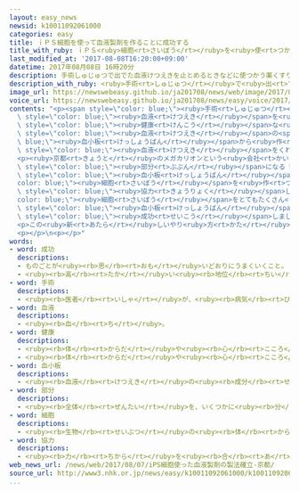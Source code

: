 ```yaml
---
layout: easy_news
newsid: k10011092061000
categories: easy
title: ｉＰＳ細胞を使って血液製剤を作ることに成功する
title_with_ruby: ｉＰＳ<ruby>細胞<rt>さいぼう</rt></ruby>を<ruby>使<rt>つか</rt></ruby>って<ruby>血液製剤<rt>けつえきせいざい</rt></ruby>を<ruby>作<rt>つく</rt></ruby>ることに<ruby>成功<rt>せいこう</rt></ruby>する
last_modified_at: '2017-08-08T16:20:00+09:00'
datetime: 2017年08月08日 16時20分
description: 手術しゅじゅつで出でた血液けつえきを止とめるときなどに使つかう薬くすりの「血液製剤けつえきせいざい」は、健康けんこうな人ひとからもらった血液けつえきの血小板けっしょうばんから作つくります。
description_with_ruby: <ruby>手術<rt>しゅじゅつ</rt></ruby>で<ruby>出<rt>で</rt></ruby>た<ruby>血液<rt>けつえき</rt></ruby>を<ruby>止<rt>と</rt></ruby>めるときなどに<ruby>使<rt>つか</rt></ruby>う<ruby>薬<rt>くすり</rt></ruby>の「<ruby>血液製剤<rt>けつえきせいざい</rt></ruby>」は、<ruby>健康<rt>けんこう</rt></ruby>な<ruby>人<rt>ひと</rt></ruby>からもらった<ruby>血液<rt>けつえき</rt></ruby>の<ruby>血小板<rt>けっしょうばん</rt></ruby>から<ruby>作<rt>つく</rt></ruby>ります。
image_url: https://newswebeasy.github.io/ja201708/news/web/image/2017/08/08/k10011092061000.jpg
voice_url: https://newswebeasy.github.io/ja201708/news/easy/voice/2017/08/08/k10011092061000.mp3
contents: "<p><span style=\"color: blue;\"><ruby>手術<rt>しゅじゅつ</rt></ruby></span>で<ruby>出<rt>で</rt></ruby>た<span\
  \ style=\"color: blue;\"><ruby>血液<rt>けつえき</rt></ruby></span>を<ruby>止<rt>と</rt></ruby>めるときなどに<ruby>使<rt>つか</rt></ruby>う<ruby>薬<rt>くすり</rt></ruby>の「<ruby>血液製剤<rt>けつえきせいざい</rt></ruby>」は、<span\
  \ style=\"color: blue;\"><ruby>健康<rt>けんこう</rt></ruby></span>な<ruby>人<rt>ひと</rt></ruby>からもらった<span\
  \ style=\"color: blue;\"><ruby>血液<rt>けつえき</rt></ruby></span>の<span style=\"color:\
  \ blue;\"><ruby>血小板<rt>けっしょうばん</rt></ruby></span>から<ruby>作<rt>つく</rt></ruby>ります。<ruby>将来<rt>しょうらい</rt></ruby>、<span\
  \ style=\"color: blue;\"><ruby>血液<rt>けつえき</rt></ruby></span>をくれる<ruby>人<rt>ひと</rt></ruby>が<ruby>少<rt>すく</rt></ruby>なくなって<ruby>足<rt>た</rt></ruby>りなくなることが<ruby>心配<rt>しんぱい</rt></ruby>されています。</p>\n\
  <p><ruby>京都<rt>きょうと</rt></ruby>のメガカリオンという<ruby>会社<rt>かいしゃ</rt></ruby>は、<ruby>体<rt>からだ</rt></ruby>のいろいろな<span\
  \ style=\"color: blue;\"><ruby>部分<rt>ぶぶん</rt></ruby></span>になる「ｉＰＳ<ruby>細胞<rt>さいぼう</rt></ruby>」を<ruby>京都大学<rt>きょうとだいがく</rt></ruby>からもらって、<span\
  \ style=\"color: blue;\"><ruby>血小板<rt>けっしょうばん</rt></ruby></span>になる<span style=\"\
  color: blue;\"><ruby>細胞<rt>さいぼう</rt></ruby></span>を<ruby>作<rt>つく</rt></ruby>る<ruby>研究<rt>けんきゅう</rt></ruby>をしました。そして、<ruby>薬<rt>くすり</rt></ruby>の<ruby>会社<rt>かいしゃ</rt></ruby>などと<span\
  \ style=\"color: blue;\"><ruby>協力<rt>きょうりょく</rt></ruby></span>して、この<span style=\"\
  color: blue;\"><ruby>細胞<rt>さいぼう</rt></ruby></span>をとてもたくさん<ruby>作<rt>つく</rt></ruby>って<span\
  \ style=\"color: blue;\"><ruby>血小板<rt>けっしょうばん</rt></ruby></span>にして、<ruby>血液製剤<rt>けつえきせいざい</rt></ruby>を<ruby>作<rt>つく</rt></ruby>ることに<span\
  \ style=\"color: blue;\"><ruby>成功<rt>せいこう</rt></ruby></span>しました。この<ruby>血液製剤<rt>けつえきせいざい</rt></ruby>を<ruby>使<rt>つか</rt></ruby>ってみる<ruby>試験<rt>しけん</rt></ruby>を<ruby>来年<rt>らいねん</rt></ruby>ごろから<ruby>始<rt>はじ</rt></ruby>める<ruby>予定<rt>よてい</rt></ruby>です。</p>\n\
  <p>この<ruby>新<rt>あたら</rt></ruby>しいやり<ruby>方<rt>かた</rt></ruby>で<ruby>血液製剤<rt>けつえきせいざい</rt></ruby>を<ruby>十分<rt>じゅうぶん</rt></ruby>に<ruby>作<rt>つく</rt></ruby>ることができるようになるかもしれません。</p>\n\
  <p></p>\n<p></p>"
words:
- word: 成功
  descriptions:
  - ものごとが<ruby><rb>思</rb><rt>おも</rt></ruby>いどおりにうまくいくこと。
  - <ruby><rb>高</rb><rt>たか</rt></ruby>い<ruby><rb>地位</rb><rt>ちい</rt></ruby>や<ruby><rb>財産</rb><rt>ざいさん</rt></ruby>を<ruby><rb>得</rb><rt>え</rt></ruby>ること。
- word: 手術
  descriptions:
  - <ruby><rb>医者</rb><rt>いしゃ</rt></ruby>が、<ruby><rb>病気</rb><rt>びょうき</rt></ruby>や<ruby><rb>傷</rb><rt>きず</rt></ruby>のところを、<ruby><rb>切</rb><rt>き</rt></ruby>り<ruby><rb>開</rb><rt>ひら</rt></ruby>いたり<ruby><rb>切</rb><rt>き</rt></ruby>り<ruby><rb>取</rb><rt>と</rt></ruby>ったりして、<ruby><rb>治療</rb><rt>ちりょう</rt></ruby>すること。
- word: 血液
  descriptions:
  - <ruby><rb>血</rb><rt>ち</rt></ruby>。
- word: 健康
  descriptions:
  - <ruby><rb>体</rb><rt>からだ</rt></ruby>や<ruby><rb>心</rb><rt>こころ</rt></ruby>に<ruby><rb>悪</rb><rt>わる</rt></ruby>いところがなく、<ruby><rb>元気</rb><rt>げんき</rt></ruby>なようす。
  - <ruby><rb>体</rb><rt>からだ</rt></ruby>や<ruby><rb>心</rb><rt>こころ</rt></ruby>のぐあい。
- word: 血小板
  descriptions:
  - <ruby><rb>血液</rb><rt>けつえき</rt></ruby>の<ruby><rb>成分</rb><rt>せいぶん</rt></ruby>の<ruby><rb>一</rb><rt>ひと</rt></ruby>つ。けがをしたときなどに、<ruby><rb>傷口</rb><rt>きずぐち</rt></ruby>の<ruby><rb>血</rb><rt>ち</rt></ruby>を<ruby><rb>固</rb><rt>かた</rt></ruby>まらせる。
- word: 部分
  descriptions:
  - <ruby><rb>全体</rb><rt>ぜんたい</rt></ruby>を、いくつかに<ruby><rb>分</rb><rt>わ</rt></ruby>けたものの<ruby><rb>一</rb><rt>ひと</rt></ruby>つ。
- word: 細胞
  descriptions:
  - <ruby><rb>生物</rb><rt>せいぶつ</rt></ruby>の<ruby><rb>体</rb><rt>からだ</rt></ruby>を<ruby><rb>組</rb><rt>く</rt></ruby>み<ruby><rb>立</rb><rt>た</rt></ruby>てている、いちばん<ruby><rb>小</rb><rt>ちい</rt></ruby>さい<ruby><rb>単位</rb><rt>たんい</rt></ruby>。
- word: 協力
  descriptions:
  - <ruby><rb>力</rb><rt>ちから</rt></ruby>を<ruby><rb>合</rb><rt>あ</rt></ruby>わせて、ものごとを<ruby><rb>行</rb><rt>おこな</rt></ruby>うこと。
web_news_url: /news/web/2017/08/07/iPS細胞使った血液製剤の製法確立-京都/
source_url: http://www3.nhk.or.jp/news/easy/k10011092061000/k10011092061000.html
...
```

